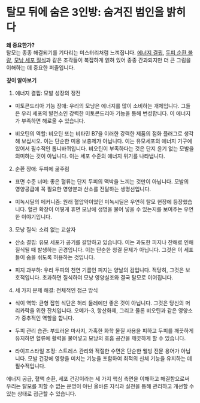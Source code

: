 
# 탈모 뒤에 숨은 3인방: 숨겨진 범인을 밝히다

  
**왜 중요한가?**  
탈모는 종종 해결되기를 기다리는 미스터리처럼 느껴집니다. [에너지 결핍](https://frontier-three.vercel.app/kr/m04/m0402/m040201), [두피 순환 불량](https://frontier-three.vercel.app/kr/m04/m0402/m040202), [모낭 세포 질식](https://frontier-three.vercel.app/kr/m04/m0402/m040203)과 같은 조각들이 복잡하게 얽혀 있어 종종 간과되지만 더 큰 그림을 이해하는 데 중요한 퍼즐입니다.  
  
**깊이 알아보기**  
1. 에너지 결핍: 모발 성장의 정전  
 - 미토콘드리아 기능 장애: 우리의 모낭은 에너지를 많이 소비하는 개체입니다. 그들은 우리 세포의 발전소인 강력한 미토콘드리아 기능을 통해 번성합니다. 이 에너지가 부족하면 해로울 수 있습니다.  
  
 - 비오틴의 역할: 비오틴 또는 비타민 B7을 이러한 강력한 제품의 점화 플러그로 생각해 보십시오. 이는 단순한 미용 보충제가 아닙니다. 이는 유모세포의 에너지 기구에 있어서 필수적인 톱니바퀴입니다. 비오틴이 부족하다는 것은 단지 윤기 없는 모발을 의미하는 것이 아닙니다. 이는 세포 수준의 에너지 위기를 나타냅니다.  
  
2. 순환 장애: 두피에 굶주림  
 - 표면 수준 너머: 좋은 혈류는 단지 두피의 맥박을 느끼는 것만이 아닙니다. 모발의 영양공급에 꼭 필요한 영양분과 산소를 ​​전달하는 생명선입니다.  
 
 - 미녹시딜의 메커니즘: 원래 혈압약이었던 미녹시딜은 우연히 탈모 현장에 등장했습니다. 혈관 확장이 어떻게 휴면 모낭에 생명을 불어 넣을 수 있는지를 보여주는 우연한 이야기입니다. 
 
  
3. 모낭 질식: 소리 없는 교살자  
 - 산소 결핍: 유모 세포가 공기를 갈망하고 있습니다. 이는 과도한 피지나 잔해로 인해 질식될 때 발생하는 곤경입니다. 이는 단순한 청결 문제가 아닙니다. 그것은 이 세포들이 숨을 쉬도록 허용하는 것입니다. 

 
 
 - 피지 과부하: 우리 두피의 천연 기름인 피지는 양날의 검입니다. 적당히, 그것은 보호적입니다. 초과하면 질식하여 모낭 영양실조와 결국 탈모로 이어집니다. 
 
  
4. 세 가지 문제 해결: 전체적인 접근 방식 
 
 - 식이 역학: 균형 잡힌 식단은 허리 둘레에만 좋은 것이 아닙니다. 그것은 당신의 머리카락을 위한 잔치입니다. 오메가-3, 항산화제, 그리고 물론 비오틴과 같은 영양소가 중추적인 역할을 합니다. 

 
 
 - 두피 관리 습관: 부드러운 마사지, 가혹한 화학 물질 사용을 피하고 두피를 깨끗하게 유지하면 혈류에 활력을 불어넣고 모낭의 호흡 공간을 깨끗하게 할 수 있습니다. 

 
 
 - 라이프스타일 조정: 스트레스 관리와 적절한 수면은 단순한 웰빙 전문 용어가 아닙니다. 모발 건강에 영향을 미치는 기능을 포함하여 최적의 신체 기능을 유지하는 데 필수적입니다. 
 
  
에너지 공급, 혈액 순환, 세포 건강이라는 세 가지 핵심 측면을 이해하고 해결함으로써 우리는 탈모를 피할 수 없는 운명이 아닌 올바른 지식과 실천을 통해 관리하고 개선할 수 있는 상태로 접근할 수 있습니다.
<!--stackedit_data:
eyJoaXN0b3J5IjpbLTIwNzI3NTkxODksLTE1MzE5NTY1MzQsLT
IwNzI3NTkxODksLTE1MzE5NTY1MzQsMTc2MzMzODQwOV19
-->